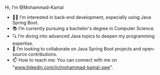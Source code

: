 Hi, I’m @Mohammad-Kamal  
- 👨‍💻 I’m interested in back-end development, especially using Java Spring Boot.  
- 📚 I’m currently pursuing a bachelor's degree in Computer Science.  
- 🔍 I’m diving into advanced Java topics to deepen my programming expertise.  
- 🤝 I’m looking to collaborate on Java Spring Boot projects and open-source contributions.  
- 📫 How to reach me: You can connect with me on "www.linkedin.com/in/mohammad-kamal-swe".  
